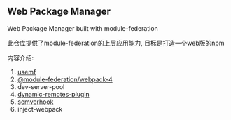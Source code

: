 ## Web Package Manager
Web Package Manager built with module-federation

此仓库提供了module-federation的上层应用能力, 目标是打造一个web版的npm

内容介绍:

1. [usemf](./packages/usemf)
2. [@module-federation/webpack-4](https://github.com/module-federation/webpack-4)
3. dev-server-pool
4. [dynamic-remotes-plugin](./packages/dynamic-remotes-plugin)
5. [semverhook](./packages/semverhook)
6. inject-webpack